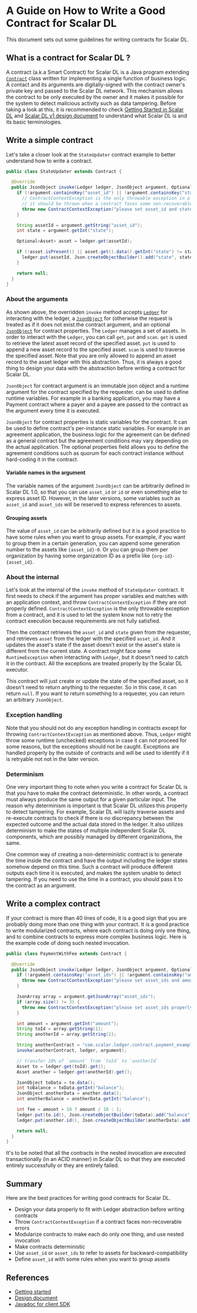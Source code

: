 # A Guide on How to Write a Good Contract for Scalar DL

This document sets out some guidelines for writing contracts for Scalar DL.

## What is a contract for Scalar DL ?

A contract (a.k.a Smart Contract) for Scalar DL is a Java program extending [`Contract`](https://scalar-labs.github.io/scalardl/javadoc/ledger/com/scalar/ledger/contract/Contract.html) class written for implementing a single function of business logic.
A contact and its arguments are digitally-signed with the contract owner's private key and passed to the Scalar DL network. This mechanism allows the contract to be only executed by the owner and it makes it possible for the system to detect malicious activity such as data tampering.
Before taking a look at this, it is recommended to check [Getting Started in Scalar DL](dl-getting-started.md) and [Scalar DL v1 design document](dl-design.md) to understand what Scalar DL is and its basic terminologies.

## Write a simple contract

Let's take a closer look at the `StateUpdater` contract example to better understand how to write a contract.

```java
public class StateUpdater extends Contract {

  @Override
  public JsonObject invoke(Ledger ledger, JsonObject argument, Optional<JsonObject> properties) {
    if (!argument.containsKey("asset_id") || !argument.containsKey("state")) {
      // ContractContextException is the only throwable exception in a contract and
      // it should be thrown when a contract faces some non-recoverable error
      throw new ContractContextException("please set asset_id and state in the argument");
    }

    String assetId = argument.getString("asset_id");
    int state = argument.getInt("state");

    Optional<Asset> asset = ledger.get(assetId);

    if (!asset.isPresent() || asset.get().data().getInt("state") != state) {
      ledger.put(assetId, Json.createObjectBuilder().add("state", state).build());
    }

    return null;
  }
}
```

### About the arguments

As shown above, the overridden `invoke` method accepts [`Ledger`](https://scalar-labs.github.io/scalardl/javadoc/ledger/com/scalar/ledger/ledger/Ledger.html) for interacting with the ledger, a [`JsonObject`](https://javaee.github.io/javaee-spec/javadocs/javax/json/JsonObject.html) for  (otherwise the request is treated as if it does not exist.the contract argument, and an optional [`JsonObject`](https://javaee.github.io/javaee-spec/javadocs/javax/json/JsonObject.html) for contract properties.
The `Ledger` manages a set of assets. In order to interact with the `Ledger`, you can call `get`, `put` and `scan`.
`get` is used to retrieve the latest asset record of the specified asset. `put` is used to append a new asset record to the specified asset. `scan` is used to traverse the specified asset.
Note that you are only allowed to append an asset record to the asset ledger with this abstraction. Thus, it is always a good thing to design your data with the abstraction before writing a contract for Scalar DL.

`JsonObject` for contract argument is an immutable json object and a runtime argument for the contract specified by the requester.
  can be used to define runtime variables. For example in a banking application, you may have a Payment contract where a payer and a payee are passed to the contract as the argument every time it is executed.

`JsonObject` for contract properties is static variables for the contract. It can be used to define contract's per-instance static variables. 
For example in an agreement application, the business logic for the agreement can be defined as a general contract but the agreement conditions may vary depending on the actual application. The optional properties field allows you to define the agreement conditions such as quorum for each contract instance without hard-coding it in the contract.

#### Variable names in the argument
The variable names of the argument `JsonObject` can be arbitrarily defined in Scalar DL 1.0, so that you can use `asset_id` or `id` or even something else to express asset ID. However, in the later versions, some variables such as `asset_id` and `asset_ids` will be reserved to express references to assets.

#### Grouping assets
The value of `asset_id` can be arbitrarily defined but it is a good practice to have some rules when you want to group assets.
For example, if you want to group them in a certain generation, you can append some generation number to the assets like `{asset_id}-0`.
Or you can group them per organization by having some organization ID as a prefix like `{org-id}-{asset_id}`.

### About the internal

Let's look at the internal of the `invoke` method of `StateUpdater` contract.
It first needs to check if the argument has proper variables and matches with an application context, and
throw `ContractContextException` if they are not properly defined.
`ContractContextException` is the only throwable exception from a contract, and it is used to let the system know not to retry the contract execution because requirements are not fully satisfied.

Then the contract retrieves the `asset_id` and `state` given from the requester, and retrieves `asset` from the ledger with the specified `asset_id`. 
And it updates the asset's state if the asset doesn't exist or the asset's state is different from the current state.
A contract might face some `RuntimeException` when interacting with `Ledger`, but it doesn't need to catch it in the contract. All the exceptions are treated properly by the Scalar DL executor.

This contract will just create or update the state of the specified asset, so it doesn't need to return anything to the requester. So in this case, it can return `null`.
If you want to return something to a requester, you can return an arbitrary `JsonObject`.

### Exception handling

Note that you should not do any exception handling in contracts except for throwing `ContractContextException` as mentioned above.
Thus, `Ledger` might throw some runtime (unchecked) exceptions in case it can not proceed for some reasons, but the exceptions should not be caught. Exceptions are handled properly by the outside of contracts and will be used to identify if it is retryable not not in the later version.

### Determinism

One very important thing to note when you write a contract for Scalar DL is that you have to make the contract deterministic.
In other words, a contract must always produce the same output for a given particular input.
The reason why determinism is important is that Scalar DL utilizes this property to detect tampering.
For example, Scalar DL will lazily traverse assets and re-execute contracts to check if there is no discrepancy between the expected outcome and the actual data stored in the ledger.
It also utilizes determinism to make the states of multiple independent Scalar DL components, which are possibly managed by different organizations, the same.

One common way of creating a non-deterministic contract is to generate the time inside the contract and have the output including the ledger states somehow depend on this time.
Such a contract will produce different outputs each time it is executed, and makes the system unable to detect tampering.
If you need to use the time in a contract, you should pass it to the contract as an argument.

## Write a complex contract

If your contract is more than 40 lines of code, it is a good sign that you are probably doing more than one thing with your contract.
It is a good practice to write modularized contracts, where each contract is doing only one thing, and to combine contracts to express more complex business logic.
Here is the example code of doing such nested invocation. 

```java
public class PaymentWithFee extends Contract {

  @Override
  public JsonObject invoke(Ledger ledger, JsonObject argument, Optional<JsonObject> properties) {
    if (!argument.containsKey("asset_ids") || !argument.containsKey("amount")) {
      throw new ContractContextException("please set asset_ids and amount in the argument");
    }

    JsonArray array = argument.getJsonArray("asset_ids");
    if (array.size() != 3) {
      throw new ContractContextException("please set asset_ids properly");
    }

    int amount = argument.getInt("amount");
    String toId = array.getString(1);
    String anotherId = array.getString(2);

    String anotherContract = "com.scalar.ledger.contract.payment_example.Payment";
    invoke(anotherContract, ledger, argument);

    // transfer 10% of `amount` from `toId` to `anotherId`
    Asset to = ledger.get(toId).get();
    Asset another = ledger.get(anotherId).get();

    JsonObject toData = to.data();
    int toBalance = toData.getInt("balance");
    JsonObject anotherData = another.data();
    int anotherBalance = anotherData.getInt("balance");

    int fee = amount > 10 ? amount / 10 : 1;
    ledger.put(to.id(), Json.createObjectBuilder(toData).add("balance", toBalance - fee).build());
    ledger.put(another.id(), Json.createObjectBuilder(anotherData).add("balance", anotherBalance + fee).build());

    return null;
  }
}
```

It's to be noted that all the contracts in the nested invocation are executed transactionally (in an ACID manner) in Scalar DL so that they are executed entirely successfully or they are entirely failed.

## Summary

Here are the best practices for writing good contracts for Scalar DL.

* Design your data properly to fit with Ledger abstraction before writing contracts
* Throw `ContractContextException` if a contract faces non-recoverable errors
* Modularize contracts to make each do only one thing, and use nested invocation
* Make contracts deterministic
* Use `asset_id` or `asset_ids` to refer to assets for backward-compatibility 
* Define `asset_id` with some rules when you want to group assets

## References

* [Getting started](getting-started.md)
* [Design document](design.md)
* [Javadoc for client SDK](https://scalar-labs.github.io/scalardl/javadoc/client/)

